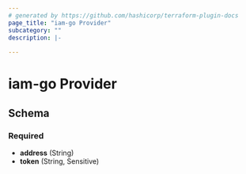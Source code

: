 ```yaml
---
# generated by https://github.com/hashicorp/terraform-plugin-docs
page_title: "iam-go Provider"
subcategory: ""
description: |-
  
---
```


# iam-go Provider





<!-- schema generated by tfplugindocs -->
## Schema

### Required

- **address** (String)
- **token** (String, Sensitive)
